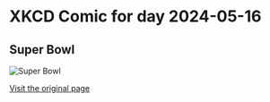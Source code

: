 
# XKCD Comic for day 2024-05-16

## Super Bowl

![Super Bowl](https://imgs.xkcd.com/comics/super_bowl.jpg "The Super Bowl is actually an elaborate ruse, concocted by a shadowy group in the mid sixties for this purpose.  The 'watch it for the ads' addition was a master stroke.")

[Visit the original page](https://xkcd.com/60/)

